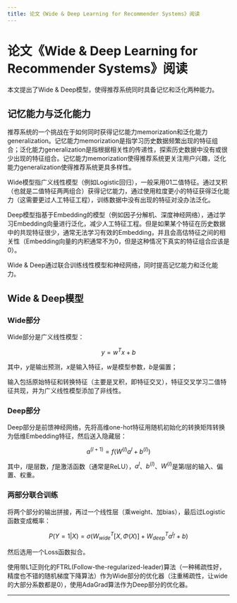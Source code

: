 ```yaml
---
title: 论文《Wide & Deep Learning for Recommender Systems》阅读
---
```


# 论文《Wide & Deep Learning for Recommender Systems》阅读

<script type="text/javascript" src="/include/head.js"></script>

本文提出了Wide & Deep模型，使得推荐系统同时具备记忆和泛化两种能力。

## 记忆能力与泛化能力

推荐系统的一个挑战在于如何同时获得记忆能力memorization和泛化能力generalization。记忆能力memorization是指学习历史数据频繁出现的特征组合；泛化能力generalization是指根据相关性的传递性，探索历史数据中没有或很少出现的特征组合。记忆能力memorization使得推荐系统更关注用户兴趣，泛化能力generalization使得推荐系统更具多样性。

Wide模型指广义线性模型（例如Logistic回归），一般采用01二值特征。通过叉积（也就是二值特征两两组合）获得记忆能力，通过使用粒度更小的特征获得泛化能力（这需要更过人工特征工程），训练数据中没有出现的特征对没办法泛化。

Deep模型指基于Embedding的模型（例如因子分解机、深度神经网络），通过学习Embedding向量进行泛化，减少人工特征工程。但是如果某个特征在历史数据中的共现特征很少，通常无法学习有效的Embedding，并且会高估特征之间的相关性（Embedding向量的内积通常不为0，但是这种情况下真实的特征组合应该是0）。

Wide & Deep通过联合训练线性模型和神经网络，同时提高记忆能力和泛化能力。

## Wide & Deep模型

### Wide部分

Wide部分是广义线性模型：

$$y = w^Tx+b$$

其中，$y$是输出预测，$x$是输入特征，$w$是模型参数，$b$是偏置；

输入包括原始特征和转换特征（主要是叉积，即特征交叉），特征交叉学习二值特征共现，并为广义线性模型添加了非线性。

### Deep部分

Deep部分是前馈神经网络，先将高维one-hot特征用随机初始化的转换矩阵转换为低维Embedding特征，然后送入隐藏层：

$$a^{(l+1)} = f(W^{(l)}a^{l}+b^{(l)})$$

其中，$l$是层数，$f$是激活函数（通常是ReLU），$a^{l}$、$b^{(l)}$、$W^{(l)}$是第$l$层的输入、偏置、权重。

### 两部分联合训练

将两个部分的输出拼接，再过一个线性层（乘weight、加bias），最后过Logistic函数变成概率：

$$P(Y=1|X)=\sigma(W_{wide}^T[X,\Phi(X)]+W_{deep}^Ta^{l_f}+b)$$

然后选用一个Loss函数拟合。

使用带L1正则化的FTRL(Follow-the-regularized-leader)算法（一种稀疏性好，精度也不错的随机梯度下降算法）作为Wide部分的优化器（注重稀疏性，让wide的大部分系数都是0），使用AdaGrad算法作为Deep部分的优化器。

---

<script type="text/javascript" src="/include/tail.js"></script>
